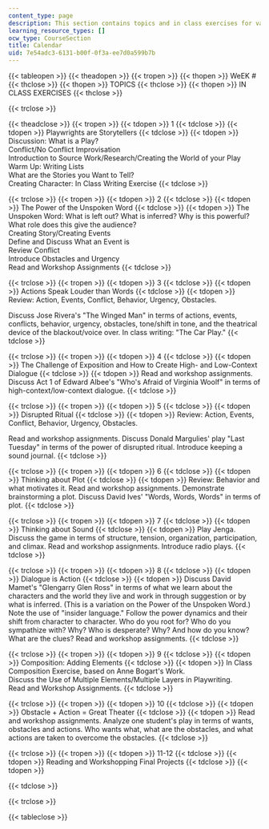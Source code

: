 ```yaml
---
content_type: page
description: This section contains topics and in class exercises for various weeks.
learning_resource_types: []
ocw_type: CourseSection
title: Calendar
uid: 7e54adc3-6131-b00f-0f3a-ee7d0a599b7b
---
```


{{< tableopen >}}
{{< theadopen >}}
{{< tropen >}}
{{< thopen >}}
WeEK #
{{< thclose >}}
{{< thopen >}}
TOPICS
{{< thclose >}}
{{< thopen >}}
IN CLASS EXERCISES
{{< thclose >}}

{{< trclose >}}

{{< theadclose >}}
{{< tropen >}}
{{< tdopen >}}
1
{{< tdclose >}}
{{< tdopen >}}
Playwrights are Storytellers
{{< tdclose >}}
{{< tdopen >}}
Discussion: What is a Play?  
Conflict/No Conflict Improvisation  
Introduction to Source Work/Research/Creating the World of your Play  
Warm Up: Writing Lists  
What are the Stories you Want to Tell?  
Creating Character: In Class Writing Exercise
{{< tdclose >}}

{{< trclose >}}
{{< tropen >}}
{{< tdopen >}}
2
{{< tdclose >}}
{{< tdopen >}}
The Power of the Unspoken Word
{{< tdclose >}}
{{< tdopen >}}
The Unspoken Word: What is left out? What is inferred? Why is this powerful? What role does this give the audience?  
Creating Story/Creating Events  
Define and Discuss What an Event is  
Review Conflict  
Introduce Obstacles and Urgency  
Read and Workshop Assignments
{{< tdclose >}}

{{< trclose >}}
{{< tropen >}}
{{< tdopen >}}
3
{{< tdclose >}}
{{< tdopen >}}
Actions Speak Louder than Words
{{< tdclose >}}
{{< tdopen >}}
Review: Action, Events, Conflict, Behavior, Urgency, Obstacles.  
  
Discuss Jose Rivera's "The Winged Man" in terms of actions, events, conflicts, behavior, urgency, obstacles, tone/shift in tone, and the theatrical device of the blackout/voice over. In class writing: "The Car Play."
{{< tdclose >}}

{{< trclose >}}
{{< tropen >}}
{{< tdopen >}}
4
{{< tdclose >}}
{{< tdopen >}}
The Challenge of Exposition and How to Create High- and Low-Context Dialogue
{{< tdclose >}}
{{< tdopen >}}
Read and workshop assignments. Discuss Act 1 of Edward Albee's "Who's Afraid of Virginia Woolf" in terms of high-context/low-context dialogue.
{{< tdclose >}}

{{< trclose >}}
{{< tropen >}}
{{< tdopen >}}
5
{{< tdclose >}}
{{< tdopen >}}
Disrupted Ritual
{{< tdclose >}}
{{< tdopen >}}
Review: Action, Events, Conflict, Behavior, Urgency, Obstacles.  
  
Read and workshop assignments. Discuss Donald Margulies' play "Last Tuesday" in terms of the power of disrupted ritual. Introduce keeping a sound journal.
{{< tdclose >}}

{{< trclose >}}
{{< tropen >}}
{{< tdopen >}}
6
{{< tdclose >}}
{{< tdopen >}}
Thinking about Plot
{{< tdclose >}}
{{< tdopen >}}
Review: Behavior and what motivates it. Read and workshop assignments. Demonstrate brainstorming a plot. Discuss David Ives' "Words, Words, Words" in terms of plot.
{{< tdclose >}}

{{< trclose >}}
{{< tropen >}}
{{< tdopen >}}
7
{{< tdclose >}}
{{< tdopen >}}
Thinking about Sound
{{< tdclose >}}
{{< tdopen >}}
Play Jenga. Discuss the game in terms of structure, tension, organization, participation, and climax. Read and workshop assignments. Introduce radio plays.
{{< tdclose >}}

{{< trclose >}}
{{< tropen >}}
{{< tdopen >}}
8
{{< tdclose >}}
{{< tdopen >}}
Dialogue is Action
{{< tdclose >}}
{{< tdopen >}}
Discuss David Mamet's "Glengarry Glen Ross" in terms of what we learn about the characters and the world they live and work in through suggestion or by what is inferred. (This is a variation on the Power of the Unspoken Word.) Note the use of "insider language." Follow the power dynamics and their shift from character to character. Who do you root for? Who do you sympathize with? Why? Who is desperate? Why? And how do you know? What are the clues? Read and workshop assignments.
{{< tdclose >}}

{{< trclose >}}
{{< tropen >}}
{{< tdopen >}}
9
{{< tdclose >}}
{{< tdopen >}}
Composition: Adding Elements
{{< tdclose >}}
{{< tdopen >}}
In Class Composition Exercise, based on Anne Bogart's Work.  
Discuss the Use of Multiple Elements/Multiple Layers in Playwriting.  
Read and Workshop Assignments.
{{< tdclose >}}

{{< trclose >}}
{{< tropen >}}
{{< tdopen >}}
10
{{< tdclose >}}
{{< tdopen >}}
Obstacle + Action = Great Theater
{{< tdclose >}}
{{< tdopen >}}
Read and workshop assignments. Analyze one student's play in terms of wants, obstacles and actions. Who wants what, what are the obstacles, and what actions are taken to overcome the obstacles.
{{< tdclose >}}

{{< trclose >}}
{{< tropen >}}
{{< tdopen >}}
11-12
{{< tdclose >}}
{{< tdopen >}}
Reading and Workshopping Final Projects
{{< tdclose >}}
{{< tdopen >}}

{{< tdclose >}}

{{< trclose >}}

{{< tableclose >}}